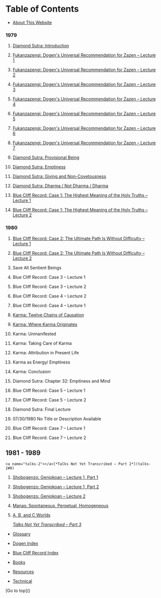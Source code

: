 <a name="0"></a>
# Table of Contents

- [About This Website](about#0)

### 1979

1. <a name="diamond-sutra-introduction"></a>[Diamond Sutra: Introduction](1979-05-09-Diamond-Sutra-Introduction#0)

1. <a name="fukanzazengi-lecture-1"></a>[Fukanzazengi: Dogen's Universal Recommendation for Zazen – Lecture 1](1979-06-09-Fukanzazengi-Lecture1#0)

1. <a name="fukanzazengi-lecture-2"></a>[Fukanzazengi: Dogen's Universal Recommendation for Zazen – Lecture 2](1979-06-10-Fukanzazengi-Lecture2#0)

1. <a name="fukanzazengi-lecture-3"></a>[Fukanzazengi: Dogen's Universal Recommendation for Zazen – Lecture 3](1979-06-11-Fukanzazengi-Lecture3#0)

1. <a name="fukanzazengi-lecture-4"></a>[Fukanzazengi: Dogen's Universal Recommendation for Zazen – Lecture 4](1979-06-12-Fukanzazengi-Lecture4#0)

1. <a name="fukanzazengi-lecture-5"></a>[Fukanzazengi: Dogen's Universal Recommendation for Zazen – Lecture 5](1979-06-13-Fukanzazengi-Lecture5#0)

1. <a name="fukanzazengi-lecture-6"></a> [Fukanzazengi: Dogen's Universal Recommendation for Zazen – Lecture 6](1979-06-14-Fukanzazengi-Lecture6#0)

1. <a name="fukanzazengi-lecture-7"></a>[Fukanzazengi: Dogen's Universal Recommendation for Zazen – Lecture 7](1979-06-15-Fukanzazengi-Lecture7#0)

1. <a name="diamond-sutra-provisional-being"></a>[Diamond Sutra: Provisional Being](1979-07-25-Diamond-Sutra-Provisional-Being#0)

1. <a name="diamond-sutra-emptiness"></a>[Diamond Sutra: Emptiness](1979-08-01-Diamond-Sutra-Emptiness#0)

1. <a name="diamond-sutra-giving-and-non-covetousness"></a>[Diamond Sutra: Giving and Non-Covetousness](1979-08-08-Diamond-Sutra-Giving-and-Non-Covetousness#0)

1. <a name="diamond-sutra-dharma-not-dharma-dharma"></a>[Diamond Sutra: Dharma / Not Dharma / Dharma](1979-08-15-Diamond-Sutra-Dharma-Not-Dharma-Dharma#0)

1. <a name="blue-cliff-record-case-1-lecture-1"></a>[Blue Cliff Record: Case 1: The Highest Meaning of the Holy Truths – Lecture 1](1979-11-17-BlueCliffRecordCase1Lecture1#0)

1. <a name="blue-cliff-record-case-1-lecture-2"></a>[Blue Cliff Record: Case 1: The Highest Meaning of the Holy Truths – Lecture 2](1979-11-18-BlueCliffRecordCase1Lecture2#0)
		
### 1980

1. <a name="blue-cliff-record-case-2-lecture-1"></a>[Blue Cliff Record: Case 2: The Ultimate Path Is Without Difficulty – Lecture 1](1980-01-19-BlueCliffRecordCase2Lecture1#0)

1. <a name="blue-cliff-record-case-2-lecture-2"></a>[Blue Cliff Record: Case 2: The Ultimate Path Is Without Difficulty – Lecture 2](1980-01-20-BlueCliffRecordCase2Lecture2#0)
	
1. Save All Sentient Beings
1. Blue Cliff Record: Case 3 – Lecture 1
1. Blue Cliff Record: Case 3 – Lecture 2
1. Blue Cliff Record: Case 4 – Lecture 2
1. Blue Cliff Record: Case 4 – Lecture 1
	
1. <a name="karma-twelve-chains-of-causation"></a>[Karma: Twelve Chains of Causation](1980-07-01-Karma-TwelveChainsOfCausation#0)

1. <a name="karma-where-karma-originates"></a>[Karma: Where Karma Originates](1980-07-02-Karma-WhereKarmaOriginates#0)
	
1.	Karma: Unmanifested	
1. Karma: Taking Care of Karma
1. Karma: Attribution in Present Life	
1. Karma as Energy/ Emptiness	
1. Karma: Conclusion	
1. Diamond Sutra: Chapter 32: Emptiness and Mind	
1. Blue Cliff Record: Case 5 – Lecture 1
1. Blue Cliff Record: Case 5 – Lecture 2	
1. Diamond Sutra: Final Lecture
1. 07/30/1980	No Title or Description Available	
1. Blue Cliff Record: Case 7 – Lecture 1	
1. Blue Cliff Record: Case 7 – Lecture 2

## 1981 - 1989
	
	<a name="talks-2"></a>[*Talks Not Yet Transcribed – Part 2*](talks-2#0)
	
1. <a name="genjokoan-lecture-1-part-1"></a>[Shobogenzo: Genjokoan – Lecture 1, Part 1](1987-06-06-Shobogenzo-Genjokoan-Lecture1-Part1#0)
	
1. <a name="genjokoan-lecture-1-part-2"></a>[Shobogenzo: Genjokoan – Lecture 1, Part 2](1987-06-06-Shobogenzo-Genjokoan-Lecture1-Part2#0)

1. <a name="genjokoan-lecture-2"></a>[Shobogenzo: Genjokoan – Lecture 2](1987-06-07-Shobogenzo-Genjokoan-Lecture2#0)

1. <a name="manas"></a>[Manas: Spontaneous, Perpetual, Homogeneous](1987-06-20-Manas#0)

1. <a name="a-b-and-c-worlds"></a>[A, B, and C Worlds](1987-06-27-A-B-and-C-Worlds#0)
	
	<a name="talks-3"></a>[*Talks Not Yet Transcribed – Part 3*](talks-3#0)

- <a name="glossary"></a>[Glossary](glossary#0)

- <a name="dogen"></a>[Dogen Index](dogen#0)

- <a name="BCR"></a>[Blue Cliff Record Index](BCR#0)

- <a name="books"></a>[Books](books#0)

- <a name="resources"></a>[Resources](resources#0)

- <a name="technical"></a>[Technical](technical#0)

<a name="end">
[Go to top]()
